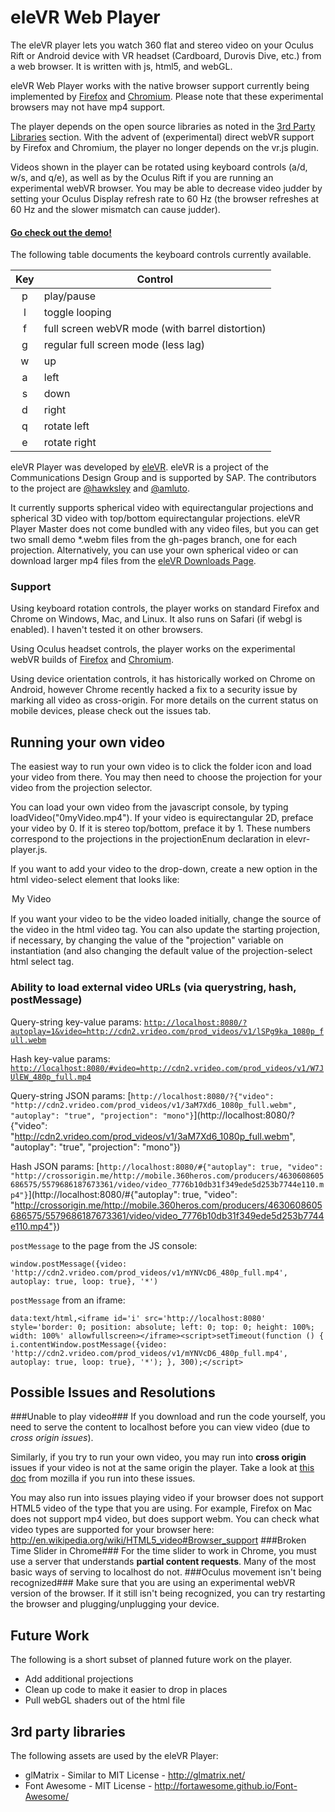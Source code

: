eleVR Web Player
================

The eleVR player lets you watch 360 flat and stereo video on your Oculus Rift or Android device with VR headset (Cardboard, Durovis Dive, etc.) from a web browser. It is written with js, html5, and webGL.

eleVR Web Player works with the native browser support currently being implemented by [Firefox](http://blog.bitops.com/blog/2014/06/26/first-steps-for-vr-on-the-web/) and [Chromium](https://drive.google.com/folderview?id=0BzudLt22BqGRbW9WTHMtOWMzNjQ&usp=sharing#list). Please note that these experimental browsers may not have mp4 support.

The player depends on the open source libraries as noted in the [3rd Party Libraries](https://github.com/hawksley/eleVR-Web-Player/blob/master/README.md#3rd-party-libraries) section. With the advent of (experimental) direct webVR support by Firefox and Chromium, the player no longer depends on the vr.js plugin.

Videos shown in the player can be rotated using keyboard controls  (a/d, w/s, and q/e), as well as by the Oculus Rift if you are running an experimental webVR browser. You may be able to decrease video judder by setting your Oculus Display refresh rate to 60 Hz (the browser refreshes at 60 Hz and the slower mismatch can cause judder).

#### [Go check out the demo!](http://rodrigodzf.github.io/eleVR-Web-Player/) ####

The following table documents the keyboard controls currently available.

| Key | Control           |
|:-----:|-------------|
| p   | play/pause |
| l   | toggle looping |
| f   | full screen webVR mode (with barrel distortion) |
| g   | regular full screen mode (less lag) |
| w   | up |
| a   | left |
| s   | down |
| d   | right |
| q   | rotate left |
| e   | rotate right |

eleVR Player was developed by [eleVR](http://eleVR.com). eleVR is a project of the Communications Design Group and is supported by SAP. The contributors to the project are [@hawksley](https://github.com/hawksley) and [@amluto](https://github.com/amluto).

It currently supports spherical video with equirectangular projections and spherical 3D video with top/bottom equirectangular projections. eleVR Player Master does not come bundled with any video files, but you can get two small demo *.webm files from the gh-pages branch, one for each projection. Alternatively, you can use your own spherical video or can download larger mp4 files from the [eleVR Downloads Page](http://elevr.com/downloads/).

### Support ###
Using keyboard rotation controls, the player works on standard Firefox and Chrome on Windows, Mac, and Linux. It also runs on Safari (if webgl is enabled). I haven't tested it on other browsers.

Using Oculus headset controls, the player works on the experimental webVR builds of [Firefox](http://blog.bitops.com/blog/2014/06/26/first-steps-for-vr-on-the-web/) and [Chromium](https://drive.google.com/folderview?id=0BzudLt22BqGRbW9WTHMtOWMzNjQ&usp=sharing#list).

Using device orientation controls, it has historically worked on Chrome on Android, however Chrome recently hacked a fix to a security issue by marking all video as cross-origin. For more details on the current status on mobile devices, please check out the issues tab.

## Running your own video ##
The easiest way to run your own video is to click the folder icon and load your video from there. You may then need to choose the projection for your video from the projection selector.

You can load your own video from the javascript console, by typing loadVideo("0myVideo.mp4"). If your video is equirectangular 2D, preface your video by 0. If it is stereo top/bottom, preface it by 1. These numbers correspond to the projections in the projectionEnum declaration in elevr-player.js.

If you want to add your video to the drop-down, create a new option in the html video-select element that looks like:
<option value="0myVideo.mp4">My Video</option>

If you want your video to be the video loaded initially, change the source of the video in the html video tag. You can also update the starting projection, if necessary, by changing the value of the "projection" variable on instantiation (and also changing the default value of the projection-select html select tag.

### Ability to load external video URLs (via querystring, hash, postMessage) ###

Query-string key-value params:
[`http://localhost:8080/?autoplay=1&video=http://cdn2.vrideo.com/prod_videos/v1/lSPg9ka_1080p_full.webm`](http://localhost:8080/?autoplay=1&video=http://cdn2.vrideo.com/prod_videos/v1/lSPg9ka_1080p_full.webm)

Hash key-value params:
[`http://localhost:8080/#video=http://cdn2.vrideo.com/prod_videos/v1/W7JUlEW_480p_full.mp4`](http://localhost:8080/#video=http://cdn2.vrideo.com/prod_videos/v1/W7JUlEW_480p_full.mp4)

Query-string JSON params:
[`http://localhost:8080/?{"video": "http://cdn2.vrideo.com/prod_videos/v1/3aM7Xd6_1080p_full.webm", "autoplay": "true", "projection": "mono"}`](http://localhost:8080/?{"video": "http://cdn2.vrideo.com/prod_videos/v1/3aM7Xd6_1080p_full.webm", "autoplay": "true", "projection": "mono"})

Hash JSON params:
[`http://localhost:8080/#{"autoplay": true, "video": "http://crossorigin.me/http://mobile.360heros.com/producers/4630608605686575/5579686187673361/video/video_7776b10db31f349ede5d253b7744e110.mp4"}`](http://localhost:8080/#{"autoplay": true, "video": "http://crossorigin.me/http://mobile.360heros.com/producers/4630608605686575/5579686187673361/video/video_7776b10db31f349ede5d253b7744e110.mp4"})

`postMessage` to the page from the JS console:
```
window.postMessage({video: 'http://cdn2.vrideo.com/prod_videos/v1/mYNVcD6_480p_full.mp4', autoplay: true, loop: true}, '*')
```

`postMessage` from an iframe:
```
data:text/html,<iframe id='i' src='http://localhost:8080' style='border: 0; position: absolute; left: 0; top: 0; height: 100%; width: 100%' allowfullscreen></iframe><script>setTimeout(function () { i.contentWindow.postMessage({video: 'http://cdn2.vrideo.com/prod_videos/v1/mYNVcD6_480p_full.mp4', autoplay: true, loop: true}, '*'); }, 300);</script>
```


## Possible Issues and Resolutions ##
###Unable to play video###
If you download and run the code yourself, you need to serve the content to localhost before you can view video (due to _cross origin issues_).

Similarly, if you try to run your own video, you may run into __cross origin__ issues if your video is not at the same origin the player. Take a look at [this doc](https://developer.mozilla.org/en-US/docs/Web/WebGL/Cross-Domain_Textures) from mozilla if you run into these issues.

You may also run into issues playing video if your browser does not support HTML5 video of the type that you are using. For example, Firefox on Mac does not support mp4 video, but does support webm. You can check what video types are supported for your browser here: http://en.wikipedia.org/wiki/HTML5_video#Browser_support
###Broken Time Slider in Chrome###
For the time slider to work in Chrome, you must use a server that understands __partial content requests__. Many of the most basic ways of serving to localhost do not.
###Oculus movement isn't being recognized###
Make sure that you are using an experimental webVR version of the browser. If it still isn't being recognized, you can try restarting the browser and plugging/unplugging your device.

## Future Work ##
The following is a short subset of planned future work on the player.
- Add additional projections
- Clean up code to make it easier to drop in places
- Pull webGL shaders out of the html file

## 3rd party libraries ##
The following assets are used by the eleVR Player:

- glMatrix - Similar to MIT License - http://glmatrix.net/
- Font Awesome - MIT License - http://fortawesome.github.io/Font-Awesome/
